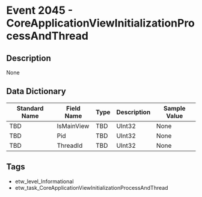 # Event 2045 - CoreApplicationViewInitializationProcessAndThread

## Description
None

## Data Dictionary
|Standard Name|Field Name|Type|Description|Sample Value|
|---|---|---|---|---|
|TBD|IsMainView|TBD|UInt32|None|None|
|TBD|Pid|TBD|UInt32|None|None|
|TBD|ThreadId|TBD|UInt32|None|None|

## Tags
* etw_level_Informational
* etw_task_CoreApplicationViewInitializationProcessAndThread